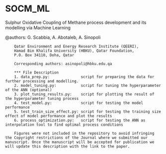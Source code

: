 # SOCM_ML
Sulphur Oxidative Coupling of Methane process development and its modelling via Machine Learning

@authors: G. Scabbia, A. Abotaleb, A. Sinopoli

        Qatar Environment and Energy Research Institute (QEERI), 
        Hamad Bin Khalifa University (HBKU), Qatar Foundation, 
        P.O. Box 34110, Doha, Qatar
        
        Corresponding authors: asinopoli@hbku.edu.qa

        *** File Description
        1. data_prep.py:              script for preparing the data for further processing and modelling. 
        2. model_tuning.py:           script for tuning the hyperparameter of the ANN (optional)
        3. plot_tuning_results.py:    script for plotting the result of the hyperparameter tuning process
        4. test_model.py:             script for testing the model performance
        5. test_train_size_effect.py: script for testing the training size effect of model performance and plot the results
        6. process_optimization.py:   script for testing the ANN as interpolation tool to find optimal process conditions
        
        Figures were not included in the repository to avoid infringing the Copyright restrictions of the Journal where we submitted our manuscript. Once the manuscript will be accepted for publication we will update this description with the link to the paper.
